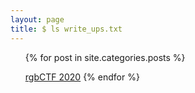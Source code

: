 ```yaml
---
layout: page
title: $ ls write_ups.txt
---
```


<ul>
{% for post in site.categories.posts %}

<a href="{{ post.url }}" title="{{ post.description }}">rgbCTF 2020</a>
{% endfor %}
</ul>